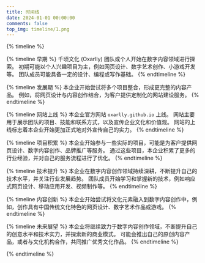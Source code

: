 ```yaml
---
title: 时间线
date: 2024-01-01 00:00:00
comments: false
top_img: timeline/1.png
---
```


{% timeline %}

<!-- 早期 -->
{% timeline 早期 %}
千顷文化 (Oxarlly) 团队或个人开始在数字内容领域进行探索。 初期可能以个人兴趣项目为主，例如网页设计、数字艺术创作、小游戏开发等。 团队成员可能具备一定的设计、编程或写作基础。
{% endtimeline %}

<!-- 发展期 -->
{% timeline 发展期 %}
本企业开始尝试将多个项目整合，形成更完整的内容产品。 例如，将网页设计与内容创作结合，为客户提供定制化的网站建设服务。
{% endtimeline %}

<!-- 网站上线 -->
{% timeline 网站上线 %}
本企业官方网站 `oxarlly.github.io` 上线。 网站主要用于展示团队的项目、技能和联系方式，以及宣传企业文化和价值观。 网站的上线标志着本企业开始更加正式地对外宣传自己的实力。
{% endtimeline %}

<!-- 项目积累 -->
{% timeline 项目积累 %}
本企业开始参与一些实际的项目，可能是为客户提供网页设计、数字内容创作、品牌推广等服务。 通过这些项目，本企业积累了更多的行业经验，并对自己的服务流程进行了优化。
{% endtimeline %}

<!-- 技术提升 -->
{% timeline 技术提升 %}
本企业在数字内容创作领域持续深耕，不断提升自己的技术水平，并关注行业发展趋势。 团队成员开始学习和掌握新的技术，例如响应式网页设计、移动应用开发、视频制作等。
{% endtimeline %}

<!-- 内容创新 -->
{% timeline 内容创新 %}
本企业开始尝试将文化元素融入到数字内容创作中，例如，创作具有中国传统文化特色的网页设计、数字艺术作品或游戏。
{% endtimeline %}

<!-- 未来展望 -->
{% timeline 未来展望 %}
本企业将继续致力于数字内容创作领域，不断提升自己的创意水平和技术实力，并探索新的商业模式。 可能会推出自己的原创内容产品，或者与文化机构合作，共同推广优秀文化作品。
{% endtimeline %}

{% endtimeline %}
